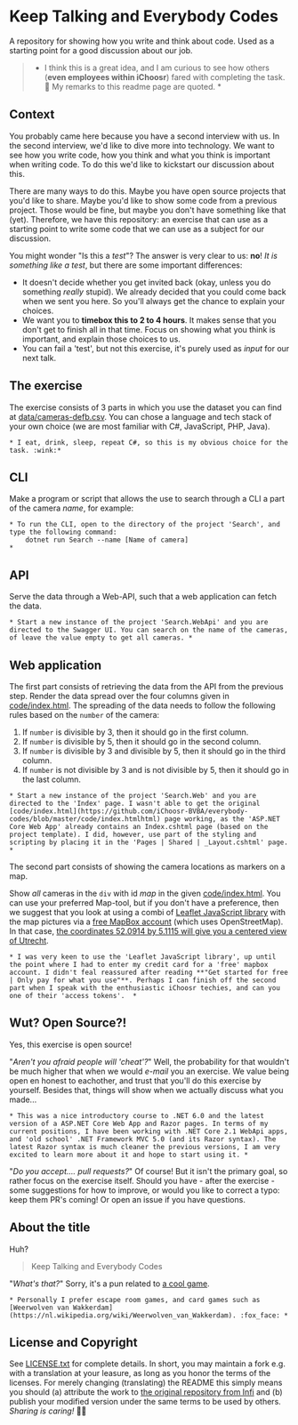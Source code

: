 ﻿# Keep Talking and Everybody Codes

A repository for showing how you write and think about code.
Used as a starting point for a good discussion about our job.

> * I think this is a great idea, and I am curious to see how others (**even employees within iChoosr**) fared with completing the task. :thinking: My remarks to this readme page are quoted. * 

## Context

You probably came here because you have a second interview with us. In the second interview, we'd like to dive more into technology. We want to see how you write code, how you think and what you think is important when writing code. To do this we'd like to kickstart our discussion about this.

There are many ways to do this. Maybe you have open source projects that you'd like to share. Maybe you'd like to show some code from a previous project. Those would be fine, but maybe you don't have something like that (yet). Therefore, we have this repository: an exercise that can use as a starting point to write some code that we can use as a subject for our discussion.

You might wonder "Is this a _test_"?
The answer is very clear to us: **no**!
_It is something like a test_, but there are some important differences:


- It doesn't decide whether you get invited back (okay, unless you do something _really_ stupid). We already decided that you could come back when we sent you here. So you'll always get the chance to explain your choices.
- We want you to **timebox this to 2 to 4 hours**. It makes sense that you don't get to finish all in that time. Focus on showing what you think is important, and explain those choices to us.
- You can fail a 'test', but not this exercise, it's purely used as _input_ for our next talk.

## The exercise

The exercise consists of 3 parts in which you use the dataset you can find at [data/cameras-defb.csv](data/cameras-defb.csv).
You can chose a language and tech stack of your own choice (we are most familiar with C#, JavaScript, PHP, Java).

```
* I eat, drink, sleep, repeat C#, so this is my obvious choice for the task. :wink:*
```

## CLI

Make a program or script that allows the use to search through a CLI a part of the camera _name_, for example:

```
* To run the CLI, open to the directory of the project 'Search', and type the following command:
	dotnet run Search --name [Name of camera]
*
```

## API

Serve the data through a Web-API, such that a web application can fetch the data.

```
* Start a new instance of the project 'Search.WebApi' and you are directed to the Swagger UI. You can search on the name of the cameras, of leave the value empty to get all cameras. *
```

## Web application

The first part consists of retrieving the data from the API from the previous step.
Render the data spread over the four columns given in [code/index.html](code/index.html).
The spreading of the data needs to follow the following rules based on the `number` of the camera:

1. If `number` is divisible by 3, then it should go in the first column.
2. If `number` is divisible by 5, then it should go in the second column.
3. If `number` is divisible by 3 and divisible by 5, then it should go in the third column.
4. If `number` is not divisible by 3 and is not  divisible by 5, then it should go in the last column.

```
* Start a new instance of the project 'Search.Web' and you are directed to the 'Index' page. I wasn't able to get the original [code/index.html](https://github.com/iChoosr-BVBA/everybody-codes/blob/master/code/index.htmlhtml) page working, as the 'ASP.NET Core Web App' already contains an Index.cshtml page (based on the project template). I did, however, use part of the styling and scripting by placing it in the 'Pages | Shared | _Layout.cshtml' page. *
```

The second part consists of showing the camera locations as markers on a map. 

Show _all_ cameras in the `div` with id _map_ in the given [code/index.html](code/index.html).
You can use your preferred Map-tool, but if you don't have a preference, then we suggest that you look at using a combi of [Leaflet JavaScript library](https://leafletjs.com/examples/quick-start/) with the map pictures via a [free MapBox account](https://www.mapbox.com/studio/account/tokens/) (which uses OpenStreetMap). In that case, [the coordinates 52.0914 by 5.1115 will give you a centered view of Utrecht](https://www.openstreetmap.org/#map=14/52.0914/5.1115).

```
* I was very keen to use the 'Leaflet JavaScript library', up until the point where I had to enter my credit card for a 'free' mapbox account. I didn't feal reassured after reading **"Get started for free | Only pay for what you use"**. Perhaps I can finish off the second part when I speak with the enthusiastic iChoosr techies, and can you one of their 'access tokens'.  *
```

## Wut? Open Source?!

Yes, this exercise is open source!

"_Aren't you afraid people will 'cheat'?_"
Well, the probability for that wouldn't be much higher that when we would _e-mail_ you an exercise.
We value being open en honest to eachother, and trust that you'll do this exercise by yourself.
Besides that, things will show when we actually discuss what you made...

```
* This was a nice introductory course to .NET 6.0 and the latest version of a ASP.NET Core Web App and Razor pages. In terms of my current positions, I have been working with .NET Core 2.1 WebApi apps, and 'old school' .NET Framework MVC 5.0 (and its Razor syntax). The latest Razor syntax is much cleaner the previous versions, I am very excited to learn more about it and hope to start using it. *
```

"_Do you accept.... pull requests?_"
Of course!
But it isn't the primary goal, so rather focus on the exercise itself.
Should you have - after the exercise - some suggestions for how to improve, or would you like to correct a typo: keep them PR's coming!
Or open an issue if you have questions.

## About the title

Huh?

> Keep Talking and Everybody Codes

"_What's that?_"
Sorry, it's a pun related to [a cool game](http://www.keeptalkinggame.com/).

```
* Personally I prefer escape room games, and card games such as [Weerwolven van Wakkerdam](https://nl.wikipedia.org/wiki/Weerwolven_van_Wakkerdam). :fox_face: *
```

## License and Copyright

See [LICENSE.txt](LICENSE.txt) for complete details.
In short, you may maintain a fork e.g. with a translation at your leasure, as long as you honor the terms of the licenses.
For merely changing (translating) the README this simply means you should (a) attribute the work to [the original repository from Infi](https://github.com/infi-nl/everybody-codes) and (b) publish your modified version under the same terms to be used by others.
_Sharing is caring!_ 🧡😊